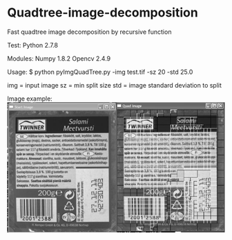 # Quadtree-image-decomposition
Fast quadtree image decomposition by recursive function

Test:
Python 2.7.8

Modules:
Numpy 1.8.2
Opencv 2.4.9

Usage:
$ python pyImgQuadTree.py -img test.tif -sz 20 -std 25.0

img = input image
sz  = min split size
std = image standard deviation to split

Image example:
![ScreenShot](qdemo.jpg)
